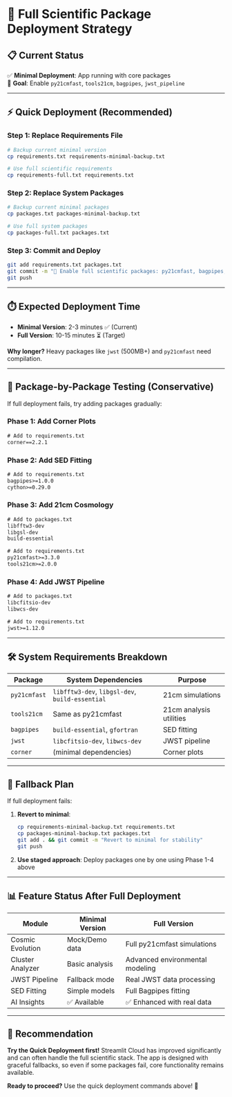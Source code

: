 # 🚀 Full Scientific Package Deployment Strategy

## 📋 **Current Status**
✅ **Minimal Deployment**: App running with core packages  
🎯 **Goal**: Enable `py21cmfast`, `tools21cm`, `bagpipes`, `jwst_pipeline`

---

## ⚡ **Quick Deployment (Recommended)**

### **Step 1: Replace Requirements File**
```bash
# Backup current minimal version
cp requirements.txt requirements-minimal-backup.txt

# Use full scientific requirements
cp requirements-full.txt requirements.txt
```

### **Step 2: Replace System Packages**
```bash
# Backup current minimal packages
cp packages.txt packages-minimal-backup.txt

# Use full system packages
cp packages-full.txt packages.txt
```

### **Step 3: Commit and Deploy**
```bash
git add requirements.txt packages.txt
git commit -m "🔬 Enable full scientific packages: py21cmfast, bagpipes, jwst, tools21cm"
git push
```

---

## ⏱️ **Expected Deployment Time**
- **Minimal Version**: 2-3 minutes ✅ (Current)
- **Full Version**: 10-15 minutes ⏳ (Target)

**Why longer?** Heavy packages like `jwst` (500MB+) and `py21cmfast` need compilation.

---

## 🧪 **Package-by-Package Testing (Conservative)**

If full deployment fails, try adding packages gradually:

### **Phase 1: Add Corner Plots**
```txt
# Add to requirements.txt
corner==2.2.1
```

### **Phase 2: Add SED Fitting**
```txt
# Add to requirements.txt
bagpipes>=1.0.0
cython>=0.29.0
```

### **Phase 3: Add 21cm Cosmology**
```txt
# Add to packages.txt
libfftw3-dev
libgsl-dev
build-essential

# Add to requirements.txt
py21cmfast>=3.3.0
tools21cm>=2.0.0
```

### **Phase 4: Add JWST Pipeline**
```txt
# Add to packages.txt
libcfitsio-dev
libwcs-dev

# Add to requirements.txt
jwst>=1.12.0
```

---

## 🛠️ **System Requirements Breakdown**

| Package | System Dependencies | Purpose |
|---------|-------------------|---------|
| `py21cmfast` | `libfftw3-dev`, `libgsl-dev`, `build-essential` | 21cm simulations |
| `tools21cm` | Same as py21cmfast | 21cm analysis utilities |
| `bagpipes` | `build-essential`, `gfortran` | SED fitting |
| `jwst` | `libcfitsio-dev`, `libwcs-dev` | JWST pipeline |
| `corner` | (minimal dependencies) | Corner plots |

---

## 🚨 **Fallback Plan**

If full deployment fails:

1. **Revert to minimal**:
   ```bash
   cp requirements-minimal-backup.txt requirements.txt
   cp packages-minimal-backup.txt packages.txt
   git add . && git commit -m "Revert to minimal for stability"
   git push
   ```

2. **Use staged approach**: Deploy packages one by one using Phase 1-4 above

---

## 📊 **Feature Status After Full Deployment**

| Module | Minimal Version | Full Version |
|--------|----------------|--------------|
| Cosmic Evolution | Mock/Demo data | Full py21cmfast simulations |
| Cluster Analyzer | Basic analysis | Advanced environmental modeling |
| JWST Pipeline | Fallback mode | Real JWST data processing |
| SED Fitting | Simple models | Full Bagpipes fitting |
| AI Insights | ✅ Available | ✅ Enhanced with real data |

---

## 🎯 **Recommendation**

**Try the Quick Deployment first!** Streamlit Cloud has improved significantly and can often handle the full scientific stack. The app is designed with graceful fallbacks, so even if some packages fail, core functionality remains available.

**Ready to proceed?** Use the quick deployment commands above! 🚀